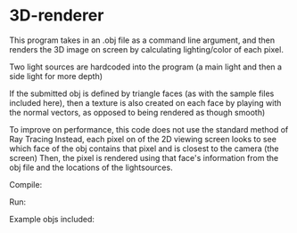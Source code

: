 # 3D-renderer

This program takes in an .obj file as a command line argument, and then renders the 3D image on screen by
calculating lighting/color of each pixel.

Two light sources are hardcoded into the program (a main light and then a side light for more depth)

If the submitted obj is defined by triangle faces (as with the sample files included here), then a texture is also created on 
each face by playing with the normal vectors, as opposed to being rendered as though smooth)

To improve on performance, this code does not use the standard method of Ray Tracing
Instead, each pixel on of the 2D viewing screen looks to see which face of the obj contains that pixel and is closest to the camera (the screen)
Then, the pixel is rendered using that face's information from the obj file and the locations of the lightsources.

Compile:

Run:

Example objs included: 
